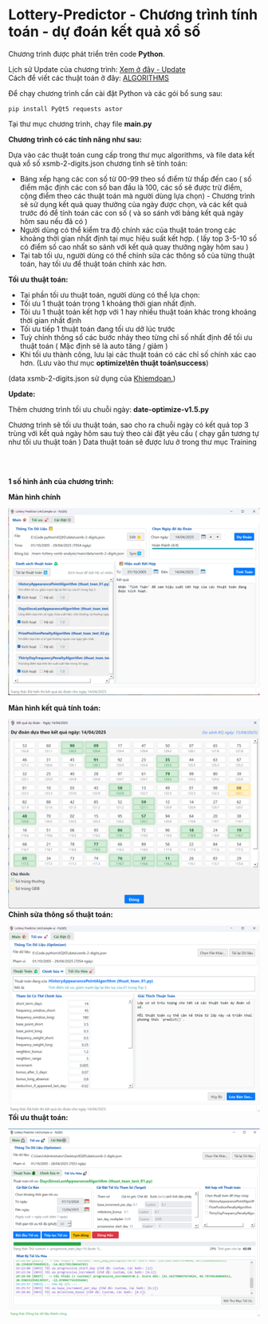 # Lottery-Predictor - Chương trình tính toán - dự đoán kết quả xổ số

Chương trình được phát triển trên code **Python**.

Lịch sử Update của chương trình: [Xem ở đây - Update](https://github.com/junlangzi/Lottery-Predictor/blob/main/UPDATE.md)  <br>
Cách để viết các thuật toán ở đây: [ALGORITHMS](https://github.com/junlangzi/Lottery-Predictor/blob/main/ALGORITHMS.md)

Để chạy chương trình cần cài đặt Python và các gói bổ sung sau:

```
pip install PyQt5 requests astor
```

Tại thư mục chương trình, chạy file **main.py**

**Chương trình có các tính năng như sau:**

Dựa vào các thuật toán cung cấp trong thư mục algorithms, và file data kết quả xổ số xsmb-2-digits.json chương tình sẽ tính toán:

* Bảng xếp hạng các con số từ 00-99 theo số điểm từ thấp đến cao ( số điểm mặc định các con số ban đầu là 100, các số sẽ được trừ điểm, cộng điểm theo các thuật toán mà người dùng lựa chọn) - Chương trình sẽ sử dụng kết quả quay thưởng của ngày được chọn, và các kết quả trước đó để tính toán các con số ( và so sánh với bảng kết quả ngày hôm sau nếu đã có )
* Người dùng có thể kiểm tra độ chính xác của thuật toán trong các khoảng thời gian nhất định tại mục hiệu suất kết hợp. ( lấy top 3-5-10 số có điểm số cao nhất so sánh với kết quả quay thưởng ngày hôm sau )
* Tại tab tối ưu, người dùng có thể chỉnh sửa các thông số của từng thuật toán, hay tối ưu để thuật toán chính xác hơn.

**Tối ưu thuật toán:**

* Tại phần tối ưu thuật toán, người dùng có thể lựa chọn:
* Tối ưu 1 thuật toán trong 1 khoảng thời gian nhất định.
* Tôi ưu 1 thuật toán kết hợp với 1 hay nhiều thuật toán khác trong khoảng thời gian nhất định
* Tối ưu tiếp 1 thuật toán đang tối ưu dở lúc trước
* Tuỳ chỉnh thông số các bước nhảy theo từng chỉ số nhất định để tối ưu thuật toán ( Mặc định sẽ là auto tăng / giảm )
* Khi tối ưu thành công, lưu lại các thuật toán có các chỉ số chính xác cao hơn. (Lưu vào thư mục **optimize\\tên thuật toán\\success**)

(data xsmb-2-digits.json sử dụng của [Khiemdoan.](https://github.com/khiemdoan/vietnam-lottery-xsmb-analysis))

**Update:**

Thêm chương trình tối ưu chuỗi ngày: **date-optimize-v1.5.py**

Chương trình sẽ tối ưu thuật toán, sao cho ra chuỗi ngày có kết quả top 3 trùng với kết quả ngày hôm sau tuỳ theo cài đặt yêu cầu ( chạy gần tương tự như tối ưu thuật toán ) 
Data thuật toán sẽ được lưu ở trong thư mục Training

<br><br>

**1 số hình ảnh của chương trình:**

**Màn hình chính**

![image](https://raw.githubusercontent.com/junlangzi/Lottery-Predictor/refs/heads/main/demo/demo1.png)

**Màn hình kết quả tính toán:**

![image](https://raw.githubusercontent.com/junlangzi/Lottery-Predictor/refs/heads/main/demo/demo2.png)
**Chỉnh sửa thông số thuật toán:**

![image](https://raw.githubusercontent.com/junlangzi/Lottery-Predictor/refs/heads/main/demo/demo3.png)
**Tối ưu thuật toán:**

![image](https://raw.githubusercontent.com/junlangzi/Lottery-Predictor/refs/heads/main/demo/demo4.png)
